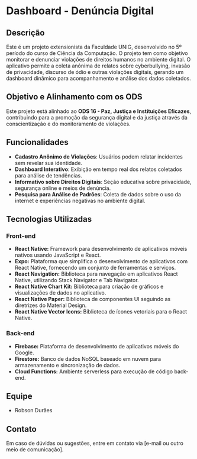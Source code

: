 # Dashboard - Denúncia Digital

## Descrição
Este é um projeto extensionista da Faculdade UNIG, desenvolvido no 5º período do curso de Ciência da Computação.
O projeto tem como objetivo monitorar e denunciar violações de direitos humanos no ambiente digital. O aplicativo permite a coleta anônima de relatos sobre cyberbullying, invasão de privacidade, discurso de ódio e outras violações digitais, gerando um dashboard dinâmico para acompanhamento e análise dos dados coletados.

## Objetivo e Alinhamento com os ODS
Este projeto está alinhado ao **ODS 16 - Paz, Justiça e Instituições Eficazes**, contribuindo para a promoção da segurança digital e da justiça através da conscientização e do monitoramento de violações.

## Funcionalidades
- **Cadastro Anônimo de Violações**: Usuários podem relatar incidentes sem revelar sua identidade.
- **Dashboard Interativo**: Exibição em tempo real dos relatos coletados para análise de tendências.
- **Informativo sobre Direitos Digitais**: Seção educativa sobre privacidade, segurança online e meios de denúncia.
- **Pesquisa para Análise de Padrões**: Coleta de dados sobre o uso da internet e experiências negativas no ambiente digital.

## Tecnologias Utilizadas
### __Front-end__
- **React Native:** Framework para desenvolvimento de aplicativos móveis nativos usando JavaScript e React.
- **Expo:** Plataforma que simplifica o desenvolvimento de aplicativos com React Native, fornecendo um conjunto de ferramentas e serviços.
- **React Navigation:** Biblioteca para navegação em aplicativos React Native, utilizando Stack Navigator e Tab Navigator.
- **React Native Chart Kit:** Biblioteca para criação de gráficos e visualizações de dados no aplicativo.
- **React Native Paper:** Biblioteca de componentes UI seguindo as diretrizes do Material Design. 
- **React Native Vector Icons:** Biblioteca de ícones vetoriais para o React Native. 

### __Back-end__
- **Firebase:** Plataforma de desenvolvimento de aplicativos móveis do Google. 
- **Firestore:** Banco de dados NoSQL baseado em nuvem para armazenamento e sincronização de dados. 
- **Cloud Functions:** Ambiente serverless para execução de código back-end.



## Equipe
- Robson Durães


## Contato
Em caso de dúvidas ou sugestões, entre em contato via [e-mail ou outro meio de comunicação].

